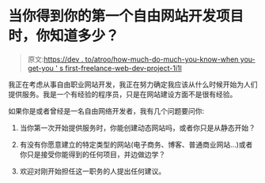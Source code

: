 # 当你得到你的第一个自由网站开发项目时，你知道多少？

> 原文:[https://dev . to/atroo/how-much-do-much-you-know-when you-get-you ' s first-freelance-web-dev-project-1i1l](https://dev.to/atrooo/how-much-did-you-know-when-you-got-your-first-freelance-web-dev-project-1i1l)

我正在考虑从事自由职业网站开发，我正在努力确定我应该从什么时候开始为人们提供服务。我是一个有经验的程序员，只是在网站建设方面不是很有经验。

如果你是或者曾经是一名自由网络开发者，我有几个问题要问你:

1.  当你第一次开始提供服务时，你能创建动态网站吗，或者你只是从静态开始？

2.  有没有你愿意建立的特定类型的网站(电子商务、博客、普通商业网站...)或者你只是接受你能得到的任何项目，并边做边学？

3.  欢迎对刚开始担任这一职务的人提出任何建议。